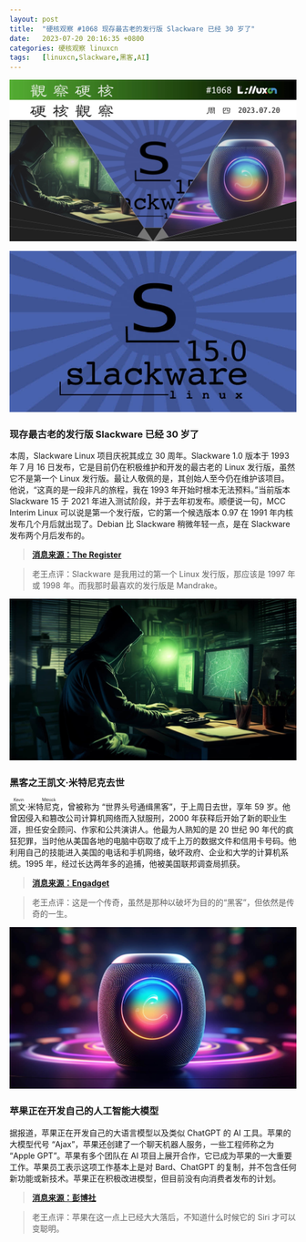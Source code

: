 ```yaml
---
layout: post
title:	"硬核观察 #1068 现存最古老的发行版 Slackware 已经 30 岁了"
date:	2023-07-20 20:16:35 +0800 
categories:	硬核观察 linuxcn 
tags:	[linuxcn,Slackware,黑客,AI]
---
```



![](/Asserts/Images/album/202307/20/201534eaqwwn0eaeu6ww0n.jpg)


![](/Asserts/Images/album/202307/20/201544riwd6ztqdn6w6d81.jpg)


### 现存最古老的发行版 Slackware 已经 30 岁了


本周，Slackware Linux 项目庆祝其成立 30 周年。Slackware 1.0 版本于 1993 年 7 月 16 日发布，它是目前仍在积极维护和开发的最古老的 Linux 发行版，虽然它不是第一个 Linux 发行版。最让人敬佩的是，其创始人至今仍在维护该项目。他说，“这真的是一段非凡的旅程，我在 1993 年开始时根本无法预料。”当前版本 Slackware 15 于 2021 年进入测试阶段，并于去年初发布。顺便说一句，MCC Interim Linux 可以说是第一个发行版，它的第一个候选版本 0.97 在 1991 年内核发布几个月后就出现了。Debian 比 Slackware 稍微年轻一点，是在 Slackware 发布两个月后发布的。



> 
> **[消息来源：The Register](https://www.theregister.com/2023/07/20/slackware_turns_30/)**
> 
> 
> 



> 
> 老王点评：Slackware 是我用过的第一个 Linux 发行版，那应该是 1997 年或 1998 年。而我那时最喜欢的发行版是 Mandrake。
> 
> 
> 


![](/Asserts/Images/album/202307/20/201557qriojn6orbgnnnlj.jpg)


### 黑客之王凯文·米特尼克去世


<ruby> 凯文·米特尼克 <rt>  Kevin Mitnick </rt></ruby>，曾被称为 “世界头号通缉黑客”，于上周日去世，享年 59 岁。他曾因侵入和篡改公司计算机网络而入狱服刑，2000 年获释后开始了新的职业生涯，担任安全顾问、作家和公共演讲人。他最为人熟知的是 20 世纪 90 年代的疯狂犯罪，当时他从美国各地的电脑中窃取了成千上万的数据文件和信用卡号码。他利用自己的技能进入美国的电话和手机网络，破坏政府、企业和大学的计算机系统。1995 年，经过长达两年多的追捕，他被美国联邦调查局抓获。



> 
> **[消息来源：Engadget](https://www.engadget.com/kevin-mitnick-formerly-the-worlds-most-wanted-hacker-has-passed-away-084912966.html)**
> 
> 
> 



> 
> 老王点评：这是一个传奇，虽然是那种以破坏为目的的“黑客”，但依然是传奇的一生。
> 
> 
> 


![](/Asserts/Images/album/202307/20/201612pb0wjspfkz2bvb0q.jpg)


### 苹果正在开发自己的人工智能大模型


据报道，苹果正在开发自己的大语言模型以及类似 ChatGPT 的 AI 工具。苹果的大模型代号 “Ajax”，苹果还创建了一个聊天机器人服务，一些工程师称之为 “Apple GPT”。苹果有多个团队在 AI 项目上展开合作，它已成为苹果的一大重要工作。苹果员工表示这项工作基本上是对 Bard、ChatGPT 的复制，并不包含任何新功能或新技术。苹果正在积极改进模型，但目前没有向消费者发布的计划。



> 
> **[消息来源：彭博社](https://www.bloomberg.com/news/articles/2023-07-19/apple-preps-ajax-generative-ai-apple-gpt-to-rival-openai-and-google)**
> 
> 
> 



> 
> 老王点评：苹果在这一点上已经大大落后，不知道什么时候它的 Siri 才可以变聪明。
> 
> 
>
